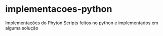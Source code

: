 # implementacoes-python
Implementações do Phyton
Scripts feitos no python e implementados em alguma solução
